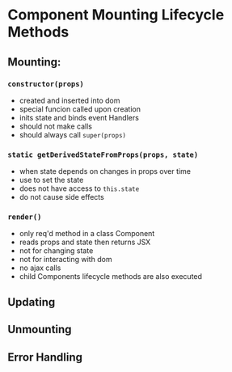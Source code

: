 # Component Mounting Lifecycle Methods

## Mounting: 

### `constructor(props)`
 - created and inserted into dom
 - special funcion called upon creation
 - inits state and binds event Handlers
 - should not make calls
 - should always call `super(props)`

### `static getDerivedStateFromProps(props, state)`
 - when state depends on changes in props over time
 - use to set the state
 - does not have access to `this.state`
 - do not cause side effects

### `render()`
 - only req'd method in a class Component
 - reads props and state then returns JSX
 - not for changing state
 - not for interacting with dom
 - no ajax calls
 - child Components lifecycle methods are also executed


## Updating


## Unmounting


## Error Handling
